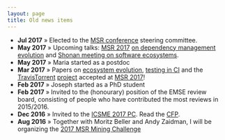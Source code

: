 ```yaml
---
layout: page
title: Old news items
---
```


* **Jul 2017** &raquo; Elected to the [MSR conference](http://msrconf.org) steering committee.
* **May 2017** &raquo; Upcoming talks: [MSR 2017](http://2017.msrconf.org/) [on
  dependency management evolution](/bibliography/KGDP17.html) and [Shonan meeting on software ecosystems](http://shonan.nii.ac.jp/seminar/099/).
* **May 2017** &raquo; Maria started as a postdoc
* **Mar 2017** &raquo; Papers on [ecosystem
  evolution](/bibliography/KGDP17.html), [testing in CI](/bibliography/BGZ17.html)
  and the [TravisTorrent](/bibliography/BGZ17.html) [project](https://travistorrent.testroots.org) accepted at [MSR 2017](http://2017.msrconf.org)!
* **Feb 2017** &raquo; Joseph started as a PhD student
* **Feb 2017** &raquo; Invited to the (honourary) position of the EMSE
review board, consisting of people who have contributed the most reviews in 2015/2016.
* **Dec 2016** &raquo; Invited to the [ICSME 2017 PC](https://icsme2017.github.io/Program%20Committee.html). Read the [CFP](https://icsme2017.github.io/cfp/ResearchTrackCFP.html).
* **Aug 2016** &raquo; Together with Moritz Beller and Andy Zaidman, I will
be organizing the [2017 MSR Mining Challenge](http://2017.msrconf.org/#/challenge)
